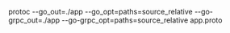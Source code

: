 protoc --go_out=./app --go_opt=paths=source_relative  --go-grpc_out=./app --go-grpc_opt=paths=source_relative  app.proto